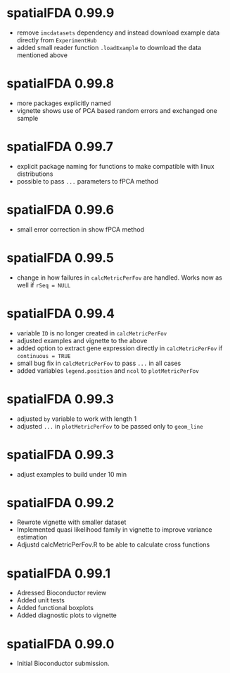 # spatialFDA 0.99.9
* remove `imcdatasets` dependency and instead download example data directly
from `ExperimentHub`
* added small reader function `.loadExample` to download the data mentioned 
above

# spatialFDA 0.99.8
* more packages explicitly named
* vignette shows use of PCA based random errors and exchanged one sample

# spatialFDA 0.99.7
* explicit package naming for functions to make compatible with linux distributions
* possible to pass `...` parameters to fPCA method

# spatialFDA 0.99.6
* small error correction in show fPCA method

# spatialFDA 0.99.5
* change in how failures in `calcMetricPerFov` are handled. Works now as well
if `rSeq = NULL`

# spatialFDA 0.99.4
* variable `ID` is no longer created in `calcMetricPerFov`
* adjusted examples and vignette to the above
* added option to extract gene expression directly in `calcMetricPerFov` if
`continuous = TRUE`
* small bug fix in `calcMetricPerFov` to pass `...` in all cases
* added variables `legend.position` and `ncol` to `plotMetricPerFov`

# spatialFDA 0.99.3
* adjusted `by` variable to work with length 1
* adjusted `...` in `plotMetricPerFov` to be passed only to `geom_line`

# spatialFDA 0.99.3
* adjust examples to build under 10 min

# spatialFDA 0.99.2
* Rewrote vignette with smaller dataset
* Implemented quasi likelihood family in vignette to improve variance estimation
* Adjustd calcMetricPerFov.R to be able to calculate cross functions

# spatialFDA 0.99.1
* Adressed Bioconductor review
* Added unit tests
* Added functional boxplots
* Added diagnostic plots to vignette

# spatialFDA 0.99.0

* Initial Bioconductor submission.
